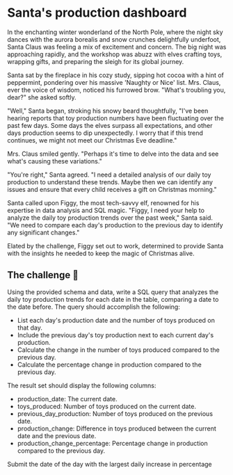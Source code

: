 # Santa's production dashboard
In the enchanting winter wonderland of the North Pole, where the night sky dances with the aurora borealis and snow crunches delightfully underfoot, Santa Claus was feeling a mix of excitement and concern. The big night was approaching rapidly, and the workshop was abuzz with elves crafting toys, wrapping gifts, and preparing the sleigh for its global journey.

Santa sat by the fireplace in his cozy study, sipping hot cocoa with a hint of peppermint, pondering over his massive 'Naughty or Nice' list. Mrs. Claus, ever the voice of wisdom, noticed his furrowed brow. "What's troubling you, dear?" she asked softly.

"Well," Santa began, stroking his snowy beard thoughtfully, "I've been hearing reports that toy production numbers have been fluctuating over the past few days. Some days the elves surpass all expectations, and other days production seems to dip unexpectedly. I worry that if this trend continues, we might not meet our Christmas Eve deadline."

Mrs. Claus smiled gently. "Perhaps it's time to delve into the data and see what's causing these variations."

"You're right," Santa agreed. "I need a detailed analysis of our daily toy production to understand these trends. Maybe then we can identify any issues and ensure that every child receives a gift on Christmas morning."

Santa called upon Figgy, the most tech-savvy elf, renowned for his expertise in data analysis and SQL magic. "Figgy, I need your help to analyze the daily toy production trends over the past week," Santa said. "We need to compare each day's production to the previous day to identify any significant changes."

Elated by the challenge, Figgy set out to work, determined to provide Santa with the insights he needed to keep the magic of Christmas alive.

## The challenge 🎁
Using the provided schema and data, write a SQL query that analyzes the daily toy production trends for each date in the table, comparing a date to the date before. The query should accomplish the following:

* List each day's production date and the number of toys produced on that day.
* Include the previous day's toy production next to each current day's production.
* Calculate the change in the number of toys produced compared to the previous day.
* Calculate the percentage change in production compared to the previous day.

The result set should display the following columns:

* production_date: The current date.
* toys_produced: Number of toys produced on the current date.
* previous_day_production: Number of toys produced on the previous date.
* production_change: Difference in toys produced between the current date and the previous date.
* production_change_percentage: Percentage change in production compared to the previous day.

Submit the date of the day with the largest daily increase in percentage